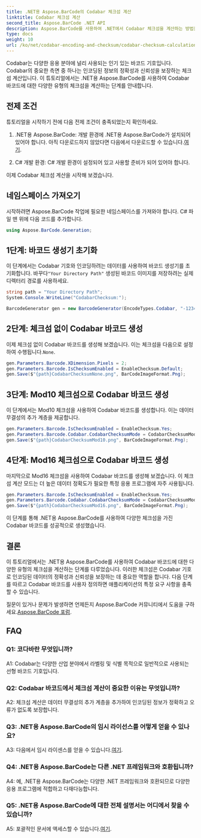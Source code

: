 ```yaml
---
title: .NET용 Aspose.BarCode의 Codabar 체크섬 계산
linktitle: Codabar 체크섬 계산
second_title: Aspose.BarCode .NET API
description: Aspose.BarCode를 사용하여 .NET에서 Codabar 체크섬을 계산하는 방법을 알아보세요. Codabar 바코드의 데이터 정확성을 향상시킵니다. 단계별 안내를 받으세요.
type: docs
weight: 10
url: /ko/net/codabar-encoding-and-checksum/codabar-checksum-calculation/
---
```

Codabar는 다양한 응용 분야에 널리 사용되는 인기 있는 바코드 기호입니다. Codabar의 중요한 측면 중 하나는 인코딩된 정보의 정확성과 신뢰성을 보장하는 체크섬 계산입니다. 이 튜토리얼에서는 .NET용 Aspose.BarCode를 사용하여 Codabar 바코드에 대한 다양한 유형의 체크섬을 계산하는 단계를 안내합니다.

## 전제 조건

튜토리얼을 시작하기 전에 다음 전제 조건이 충족되었는지 확인하세요.

1. .NET용 Aspose.BarCode: 개발 환경에 .NET용 Aspose.BarCode가 설치되어 있어야 합니다. 아직 다운로드하지 않았다면 다음에서 다운로드할 수 있습니다.[여기](https://releases.aspose.com/barcode/net/).

2. C# 개발 환경: C# 개발 환경이 설정되어 있고 사용할 준비가 되어 있어야 합니다.

이제 Codabar 체크섬 계산을 시작해 보겠습니다.

## 네임스페이스 가져오기

시작하려면 Aspose.BarCode 작업에 필요한 네임스페이스를 가져와야 합니다. C# 파일 맨 위에 다음 코드를 추가합니다.

```csharp
using Aspose.BarCode.Generation;
```

## 1단계: 바코드 생성기 초기화

 이 단계에서는 Codabar 기호와 인코딩하려는 데이터를 사용하여 바코드 생성기를 초기화합니다. 바꾸다`"Your Directory Path"` 생성된 바코드 이미지를 저장하려는 실제 디렉터리 경로를 사용하세요.

```csharp
string path = "Your Directory Path";
System.Console.WriteLine("CodabarChecksum:");

BarcodeGenerator gen = new BarcodeGenerator(EncodeTypes.Codabar, "-12345-");
```

## 2단계: 체크섬 없이 Codabar 바코드 생성

 이제 체크섬 없이 Codabar 바코드를 생성해 보겠습니다. 이는 체크섬을 다음으로 설정하여 수행됩니다.`None`.

```csharp
gen.Parameters.Barcode.XDimension.Pixels = 2;
gen.Parameters.Barcode.IsChecksumEnabled = EnableChecksum.Default;
gen.Save($"{path}CodabarChecksumNone.png", BarCodeImageFormat.Png);
```

## 3단계: Mod10 체크섬으로 Codabar 바코드 생성

이 단계에서는 Mod10 체크섬을 사용하여 Codabar 바코드를 생성합니다. 이는 데이터 무결성의 추가 계층을 제공합니다. 

```csharp
gen.Parameters.Barcode.IsChecksumEnabled = EnableChecksum.Yes;
gen.Parameters.Barcode.Codabar.CodabarChecksumMode = CodabarChecksumMode.Mod10;
gen.Save($"{path}CodabarChecksumMod10.png", BarCodeImageFormat.Png);
```

## 4단계: Mod16 체크섬으로 Codabar 바코드 생성

마지막으로 Mod16 체크섬을 사용하여 Codabar 바코드를 생성해 보겠습니다. 이 체크섬 계산 모드는 더 높은 데이터 정확도가 필요한 특정 응용 프로그램에 자주 사용됩니다.

```csharp
gen.Parameters.Barcode.IsChecksumEnabled = EnableChecksum.Yes;
gen.Parameters.Barcode.Codabar.CodabarChecksumMode = CodabarChecksumMode.Mod16;
gen.Save($"{path}CodabarChecksumMod16.png", BarCodeImageFormat.Png);
```

이 단계를 통해 .NET용 Aspose.BarCode를 사용하여 다양한 체크섬을 가진 Codabar 바코드를 성공적으로 생성했습니다.

## 결론

이 튜토리얼에서는 .NET용 Aspose.BarCode를 사용하여 Codabar 바코드에 대한 다양한 유형의 체크섬을 계산하는 단계를 다루었습니다. 이러한 체크섬은 Codabar 기호로 인코딩된 데이터의 정확성과 신뢰성을 보장하는 데 중요한 역할을 합니다. 다음 단계를 따르고 Codabar 바코드를 사용자 정의하면 애플리케이션의 특정 요구 사항을 충족할 수 있습니다.

 질문이 있거나 문제가 발생하면 언제든지 Aspose.BarCode 커뮤니티에서 도움을 구하세요.[Aspose.BarCode 포럼](https://forum.aspose.com/c/barcode/13).

## FAQ

### Q1: 코다바란 무엇입니까?

A1: Codabar는 다양한 산업 분야에서 라벨링 및 식별 목적으로 일반적으로 사용되는 선형 바코드 기호입니다.

### Q2: Codabar 바코드에서 체크섬 계산이 중요한 이유는 무엇입니까?

A2: 체크섬 계산은 데이터 무결성의 추가 계층을 추가하여 인코딩된 정보가 정확하고 오류가 없도록 보장합니다.

### Q3: .NET용 Aspose.BarCode의 임시 라이선스를 어떻게 얻을 수 있나요?

 A3: 다음에서 임시 라이센스를 얻을 수 있습니다.[여기](https://purchase.aspose.com/temporary-license/).

### Q4: .NET용 Aspose.BarCode는 다른 .NET 프레임워크와 호환됩니까?

A4: 예, .NET용 Aspose.BarCode는 다양한 .NET 프레임워크와 호환되므로 다양한 응용 프로그램에 적합하고 다재다능합니다.

### Q5: .NET용 Aspose.BarCode에 대한 전체 설명서는 어디에서 찾을 수 있습니까?

 A5: 포괄적인 문서에 액세스할 수 있습니다.[여기](https://reference.aspose.com/barcode/net/).